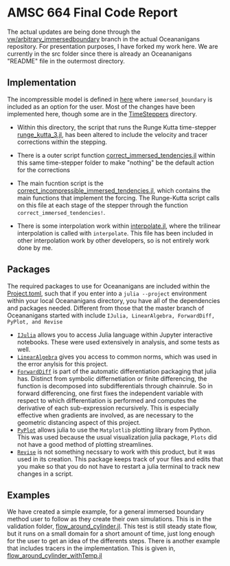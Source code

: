 # AMSC 664 Final Code Report

The actual updates are being done through the [vw/arbitrary_immersedboundary](https://github.com/CliMA/Oceananigans.jl/tree/vw/arbitrary_immersedboundary) branch in the actual Oceananigans repository. For presentation purposes, I have forked my work here. We are currently in the src folder since there is already an Oceananigans "README" file in the outermost directory.

## Implementation
The incompressible model is defined in [here](Models/IncompressibleModels/incompressible_model.jl) where ```immersed_boundary``` is included as an option for the user. Most of the changes have been implemented here, though some are in the [TimeSteppers](TimeSteppers) directory.

- Within this directory, the script that runs the Runge Kutta time-stepper [runge_kutta_3.jl](TimeSteppers/runge_kutta_3.jl), has been altered to include the velocity and tracer corrections within the stepping.

- There is a outer script function [correct_immersed_tendencies.jl](TimeSteppers/correct_immersed_tendencies.jl) within this same time-stepper folder to make "nothing" be the default action for the corrections

- The main fucntion script is the [correct_incompressible_immersed_tendencies.jl](Models/IncompressibleModels/correct_incompressible_immersed_tendencies.jl), which contains the main functions that implement the forcing. The Runge-Kutta script calls on this file at each stage of the stepper through the function ```correct_immersed_tendencies!```.

- There is some interpolation work within [interpolate.jl](Fields/interpolate.jl), where the trilinear interpolation is called with ```interpolate```. This file has been included in other interpolation work by other developers, so is not entirely work done by me. 

## Packages
The required packages to use for Oceananigans are included within the [Project.toml](../Project.toml), such that if you enter into a ```julia --project``` environment within your local Oceananigans directory, you have all of the dependencies and packages needed. Different from those that the master branch of Oceananigans started with include ```IJulia, LinearAlgebra, ForwardDiff, PyPlot, and Revise```

- [```IJulia```](https://github.com/JuliaLang/IJulia.jl) allows you to access Julia language within Jupyter interactive notebooks. These were used extensively in analysis, and some tests as well.
- [```LinearAlgebra```](https://docs.julialang.org/en/v1/stdlib/LinearAlgebra/) gives you access to common norms, which was used in the error anylsis for this project.
- [```ForwardDiff```](https://github.com/JuliaDiff/ForwardDiff.jl) is part of the automatic differentiation packaging that julia has. Distinct from symbolic differnetiation or finite differencing, the function is decomposed into subdifferentials through chainrule. So in forward differencing, one first fixes the independent variable with respect to which differentiation is performed and computes the derivative of each sub-expression recursively. This is especially effective when gradients are involved, as are necessary to the geometric distancing aspect of this project.
- [```PyPlot```](https://github.com/JuliaPy/PyPlot.jl) allows julia to use the ```Matplotlib``` plotting library from Python. This was used because the usual visualization julia package, ```Plots``` did not have a good method of plotting streamlines.
- [```Revise```](https://timholy.github.io/Revise.jl/stable/) is not something necssary to work with this product, but it was used in its creation. This package keeps track of your files and edits that you make so that you do not have to restart a julia terminal to track new changes in a script.

## Examples

We have created a simple example, for a general immersed boundary method user to follow as they create their own simulations. This is in the validation folder, [flow_around_cylinder.jl](../validation/immersed_boundaries/flow_around_cylinder.jl). This test is still steady state flow, but it runs on a small domain for a short amount of time, just long enough for the user to get an idea of the differents steps.
There is another example that includes tracers in the implementation. This is given in, [flow_around_cylinder_withTemp.jl](../validation/immersed_boundaries/flow_around_cylinder_withTemp.jl)

